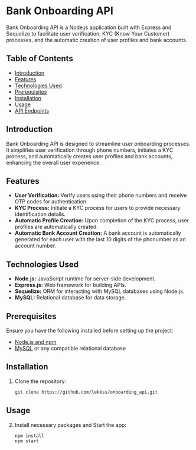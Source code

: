 # Bank Onboarding API

Bank Onboarding API is a Node.js application built with Express and Sequelize to facilitate user verification, KYC (Know Your Customer) processes, and the automatic creation of user profiles and bank accounts.

## Table of Contents

- [Introduction](#introduction)
- [Features](#features)
- [Technologies Used](#technologies-used)
- [Prerequisites](#prerequisites)
- [Installation](#installation)
- [Usage](#usage)
- [API Endpoints](#api-endpoints)

## Introduction

Bank Onboarding API is designed to streamline user onboarding processes. It simplifies user verification through phone numbers, initiates a KYC process, and automatically creates user profiles and bank accounts, enhancing the overall user experience.

## Features

- **User Verification:** Verify users using their phone numbers and receive OTP codes for authentication.
- **KYC Process:** Initiate a KYC process for users to provide necessary identification details.
- **Automatic Profile Creation:** Upon completion of the KYC process, user profiles are automatically created.
- **Automatic Bank Account Creation:** A bank account is automatically generated for each user with the last 10 digits of the phonumber as an account number.

## Technologies Used

- **Node.js:** JavaScript runtime for server-side development.
- **Express.js:** Web framework for building APIs.
- **Sequelize:** ORM for interacting with MySQL databases using Node.js.
- **MySQL:** Relational database for data storage.

## Prerequisites

Ensure you have the following installed before setting up the project:

- [Node.js and npm](https://nodejs.org/)
- [MySQL](https://www.mysql.com/) or any compatible relational database

## Installation

1. Clone the repository:

   ```bash
   git clone https://github.com/lekkss/onboarding_api.git

## Usage
2. Install necessary packages and Start the app:

   ```bash
   npm install
   npm start
   
